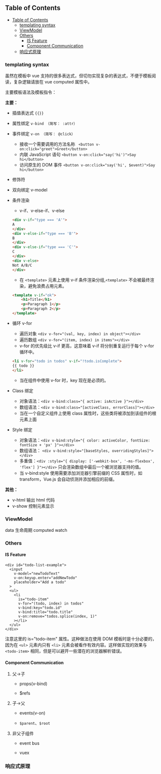 ## Table of Contents
- [Table of Contents](#table-of-contents)
    - [templating syntax](#templating-syntax)
    - [ViewModel](#viewmodel)
    - [Others](#others)
        - [IS Feature](#is-feature)
        - [Component Communication](#component-communication)
    - [响应式原理](#)

### templating syntax 
虽然在模板中 vue 支持的很多表达式，但切勿实现复杂的表达式，不便于模板阅读，复杂逻辑请放在 vue computed 属性中。

主要模板语法及模板指令：

**主要：**
- 插值表达式 `{{}}`
- 属性绑定 `v-bind （简写： :attr）`
- 事件绑定 `v-on （简写： @click）`
    - 接收一个需要调用的方法名称
    ` <button v-on:click="greet">Greet</button>`
    - 内联 JavaScript 语句
    `<button v-on:click="say('hi')">Say hi</button>`
    - 访问原生的 DOM 事件
    `<button v-on:click="say('hi', $event)">Say hi</button>`
- 修饰符
- 双向绑定 v-model
- 条件渲染
    - v-if、v-else-if、v-else
    ```html
    <div v-if="type === 'A'">
    A
    </div>
    <div v-else-if="type === 'B'">
    B
    </div>
    <div v-else-if="type === 'C'">
    C
    </div>
    <div v-else>
    Not A/B/C
    </div>
    ```
    - 在 `<template>` 元素上使用 v-if 条件渲染分组,`<template>` 不会被最终渲染，避免浪费占用元素。
    ```html
    <template v-if="ok">
        <h1>Title</h1>
        <p>Paragraph 1</p>
        <p>Paragraph 2</p>
    </template>
    ```

- 循环 v-for 
    - 遍历对象 `<div v-for="(val, key, index) in object"></div>` 
    - 遍历数组 `<div v-for="(item, index) in items"></div>`
    - v-for 的优先级比 v-if 更高，这意味着 v-if 将分别重复运行于每个 v-for 循环中。
    ```html
    <li v-for="todo in todos" v-if="!todo.isComplete">
    {{ todo }}
    </li>
    ```
    - 当在组件中使用 v-for 时，key 现在是必须的。
- Class 绑定
    - 对象语法：`<div v-bind:class="{ active: isActive }"></div>`
    - 数组语法：`<div v-bind:class="[activeClass, errorClass]"></div>`
    - 当在一个自定义组件上使用 class 属性时，这些类将被添加到该组件的根元素上面
- Style 绑定
    - 对象语法：`<div v-bind:style="{ color: activeColor, fontSize: fontSize + 'px' }"></div>`
    - 数组语法： `<div v-bind:style="[baseStyles, overridingStyles]"></div>`
    - 多重值：`<div :style="{ display: ['-webkit-box', '-ms-flexbox', 'flex'] }"></div>` 只会渲染数组中最后一个被浏览器支持的值。
    - 当 v-bind:style 使用需要添加浏览器引擎前缀的 CSS 属性时，如 transform，Vue.js 会自动侦测并添加相应的前缀。

**其他：**
- v-html 输出 html 代码
- v-show 控制元素显示


### ViewModel
data
生命周期
computed
watch

### Others
#### IS Feature
```
<div id="todo-list-example">
  <input
    v-model="newTodoText"
    v-on:keyup.enter="addNewTodo"
    placeholder="Add a todo"
  >
  <ul>
    <li
      is="todo-item"
      v-for="(todo, index) in todos"
      v-bind:key="todo.id"
      v-bind:title="todo.title"
      v-on:remove="todos.splice(index, 1)"
    ></li>
  </ul>
</div>
```
注意这里的 is="todo-item" 属性。这种做法在使用 DOM 模板时是十分必要的，因为在 `<ul>` 元素内只有 `<li>` 元素会被看作有效内容。这样做实现的效果与 `<todo-item>` 相同，但是可以避开一些潜在的浏览器解析错误。


#### Component Communication

1. 父->子

    - props(v-bind)

    - $refs

2. 子->父

    - events(v-on)

    - `$parent`、`$root`

3. 非父子组件

    - event bus

    - vuex

### 响应式原理
